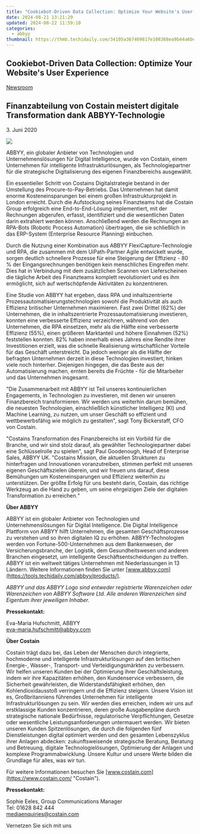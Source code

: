 ```yaml
---
title: "Cookiebot-Driven Data Collection: Optimize Your Website's User Experience"
date: 2024-08-21 13:21:29
updated: 2024-08-22 11:59:10
categories:
  - abbyy
thumbnail: https://thmb.techidaily.com/34105a367409817e108368ea9b44a6be3f4efc35b42dfda4969266c7308e348b.jpg
---
```


## Cookiebot-Driven Data Collection: Optimize Your Website's User Experience

[Newsroom](https://tools.techidaily.com/abbyy/products/)

## Finanzabteilung von Costain meistert digitale Transformation dank ABBYY-Technologie

3\. Juni 2020

![](https://content.abbyy.com/-/media/project/abbyy/abbyy/branchtemplates/shutterstock_1272462163_1296-x-729.jpg?h=729&iar=0&w=1296)

ABBYY, ein globaler Anbieter von Technologien und Unternehmenslösungen für Digital Intelligence, wurde von Costain, einem Unternehmen für intelligente Infrastrukturlösungen, als Technologiepartner für die strategische Digitalisierung des eigenen Finanzbereichs ausgewählt.

Ein essentieller Schritt von Costains Digitalstrategie bestand in der Umstellung des Procure-to-Pay-Betriebs. Das Unternehmen hat damit enorme Kosteneinsparungen bei einem großen Infrastrukturprojekt in London erreicht. Durch die Aufstockung seines Finanzteams hat die Costain Group erfolgreich eine End-to-End-Lösung implementiert, mit der Rechnungen abgerufen, erfasst, identifiziert und die wesentlichen Daten darin extrahiert werden können. Anschließend werden die Rechnungen an RPA-Bots (Robotic Process Automation) übertragen, die sie schließlich in das ERP-System (Enterprise Resource Planning) einbuchen.

Durch die Nutzung einer Kombination aus ABBYY FlexiCapture-Technologie und RPA, die zusammen mit dem UiPath-Partner Agile entwickelt wurde, sorgen deutlich schnellere Prozesse für eine Steigerung der Effizienz - 80 % der Eingangsrechnungen benötigen kein menschliches Eingreifen mehr. Dies hat in Verbindung mit dem zusätzlichen Scannen von Lieferscheinen die tägliche Arbeit des Finanzteams komplett revolutioniert und es ihm ermöglicht, sich auf wertschöpfende Aktivitäten zu konzentrieren.

Eine Studie von ABBYY hat ergeben, dass RPA und inhaltszentrierte Prozessautomatisierungstechnologien sowohl die Produktivität als auch Effizienz britischer Unternehmen maximieren. Fast zwei Drittel (62%) der Unternehmen, die in inhaltszentrierte Prozessautomatisierung investieren, konnten eine verbesserte Effizienz verzeichnen, während von den Unternehmen, die RPA einsetzen, mehr als die Hälfte eine verbesserte Effizienz (55%), einen größeren Marktanteil und höhere Einnahmen (52%) feststellen konnten. 82% haben innerhalb eines Jahres eine Rendite ihrer Investitionen erzielt, was die schnelle Realisierung wirtschaftlicher Vorteile für das Geschäft unterstreicht. Da jedoch weniger als die Hälfte der befragten Unternehmen derzeit in diese Technologien investiert, hinken viele noch hinterher. Diejenigen hingegen, die das Beste aus der Automatisierung machen, ernten bereits die Früchte - für die Mitarbeiter und das Unternehmen insgesamt.

"Die Zusammenarbeit mit ABBYY ist Teil unseres kontinuierlichen Engagements, in Technologien zu investieren, mit denen wir unseren Finanzbereich transformieren. Wir werden uns weiterhin darum bemühen, die neuesten Technologien, einschließlich künstlicher Intelligenz (KI) und Machine Learning, zu nutzen, um unser Geschäft so effizient und wettbewerbsfähig wie möglich zu gestalten", sagt Tony Bickerstaff, CFO von Costain.

"Costains Transformation des Finanzbereichs ist ein Vorbild für die Branche, und wir sind stolz darauf, als gewählter Technologiepartner dabei eine Schlüsselrolle zu spielen", sagt Paul Goodenough, Head of Enterprise Sales, ABBYY UK. "Costains Mission, die aktuellen Strukturen zu hinterfragen und Innovationen voranzutreiben, stimmen perfekt mit unseren eigenen Geschäftszielen überein, und wir freuen uns darauf, diese Bemühungen um Kosteneinsparungen und Effizienz weiterhin zu unterstützen. Der größte Erfolg für uns besteht darin, Costain, das richtige Werkzeug an die Hand zu geben, um seine ehrgeizigen Ziele der digitalen Transformation zu erreichen.“

**Über ABBYY**

ABBYY ist ein globaler Anbieter von Technologien und Unternehmenslösungen für Digital Intelligence. Die Digital Intelligence Plattform von ABBYY hilft Unternehmen, die gesamten Geschäftsprozesse zu verstehen und so ihren digitalen IQ zu erhöhen. ABBYY-Technologien werden von Fortune-500-Unternehmen aus dem Bankenwesen, der Versicherungsbranche, der Logistik, dem Gesundheitswesen und anderen Branchen eingesetzt, um intelligente Geschäftsentscheidungen zu treffen. ABBYY ist ein weltweit tätiges Unternehmen mit Niederlassungen in 13 Ländern. Weitere Informationen finden Sie unter [www.abbyy.com](https://tools.techidaily.com/abbyy/products/).

_ABBYY und das ABBYY Logo sind entweder registrierte Warenzeichen oder Warenzeichen von ABBYY Software Ltd. Alle anderen Warenzeichen sind Eigentum ihrer jeweiligen Inhaber._

**Pressekontakt:**

Eva-Maria Hufschmitt, ABBYY  
[eva-maria.hufschmitt@abbyy.com](https://tools.techidaily.com/abbyy/products/)

**Über Costain**

Costain trägt dazu bei, das Leben der Menschen durch integrierte, hochmoderne und intelligente Infrastrukturlösungen auf den britischen Energie-, Wasser-, Transport- und Verteidigungsmärkten zu verbessern. Wir helfen unseren Kunden bei der Optimierung ihrer Geschäftsleistung, indem wir ihre Kapazitäten erhöhen, den Kundenservice verbessern, die Sicherheit gewährleisten, die Widerstandsfähigkeit erhöhen, den Kohlendioxidausstoß verringern und die Effizienz steigern. Unsere Vision ist es, Großbritanniens führendes Unternehmen für intelligente Infrastrukturlösungen zu sein. Wir werden dies erreichen, indem wir uns auf erstklassige Kunden konzentrieren, deren große Ausgabenpläne durch strategische nationale Bedürfnisse, regulatorische Verpflichtungen, Gesetze oder wesentliche Leistungsanforderungen untermauert werden. Wir bieten unseren Kunden Spitzenlösungen, die durch die folgenden fünf Dienstleistungen digital optimiert werden und den gesamten Lebenszyklus ihrer Anlagen abdecken: zukunftsweisende strategische Beratung, Beratung und Betreuung, digitale Technologielösungen, Optimierung der Anlagen und komplexe Programmabwicklung. Unsere Kultur und unsere Werte bilden die Grundlage für alles, was wir tun.

Für weitere Informationen besuchen Sie [www.costain.com](https://www.costain.com/ "Costain").

**Pressekontakt:**

Sophie Eeles, Group Communications Manager  
Tel: 01628 842 444  
[mediaenquiries@costain.com](https://tools.techidaily.com/abbyy/products/)

Vernetzen Sie sich mit uns

<ins class="adsbygoogle"
     style="display:block"
     data-ad-format="autorelaxed"
     data-ad-client="ca-pub-7571918770474297"
     data-ad-slot="1223367746"></ins>



<ins class="adsbygoogle"
     style="display:block"
     data-ad-client="ca-pub-7571918770474297"
     data-ad-slot="8358498916"
     data-ad-format="auto"
     data-full-width-responsive="true"></ins>
